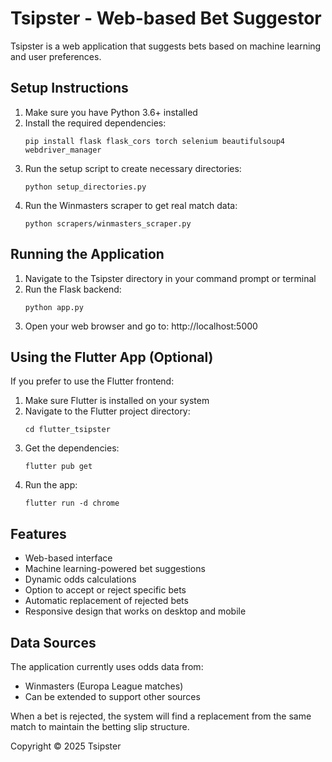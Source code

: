 # Tsipster - Web-based Bet Suggestor

Tsipster is a web application that suggests bets based on machine learning and user preferences.

## Setup Instructions

1. Make sure you have Python 3.6+ installed
2. Install the required dependencies:
   ```
   pip install flask flask_cors torch selenium beautifulsoup4 webdriver_manager
   ```
3. Run the setup script to create necessary directories:
   ```
   python setup_directories.py
   ```
4. Run the Winmasters scraper to get real match data:
   ```
   python scrapers/winmasters_scraper.py
   ```

## Running the Application

1. Navigate to the Tsipster directory in your command prompt or terminal
2. Run the Flask backend:
   ```
   python app.py
   ```
3. Open your web browser and go to: http://localhost:5000

## Using the Flutter App (Optional)

If you prefer to use the Flutter frontend:

1. Make sure Flutter is installed on your system
2. Navigate to the Flutter project directory:
   ```
   cd flutter_tsipster
   ```
3. Get the dependencies:
   ```
   flutter pub get
   ```
4. Run the app:
   ```
   flutter run -d chrome
   ```

## Features

- Web-based interface
- Machine learning-powered bet suggestions
- Dynamic odds calculations
- Option to accept or reject specific bets
- Automatic replacement of rejected bets
- Responsive design that works on desktop and mobile

## Data Sources

The application currently uses odds data from:
- Winmasters (Europa League matches)
- Can be extended to support other sources

When a bet is rejected, the system will find a replacement from the same match to maintain the betting slip structure.

Copyright © 2025 Tsipster
